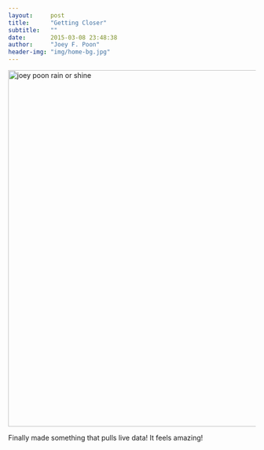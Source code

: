 ```yaml
---
layout:     post
title:      "Getting Closer"
subtitle:   ""
date:       2015-03-08 23:48:38
author:     "Joey F. Poon"
header-img: "img/home-bg.jpg"
---
```


<a href="https://github.com/joeypoon/rain_or_shine"><img class="alignnone size-full wp-image-167" src="{{ site.baseurl }}/img/rain_shine.jpg" alt="joey poon rain or shine" width="1438" height="725" /></a>

<p>Finally made something that pulls live data! It feels amazing!</p>
